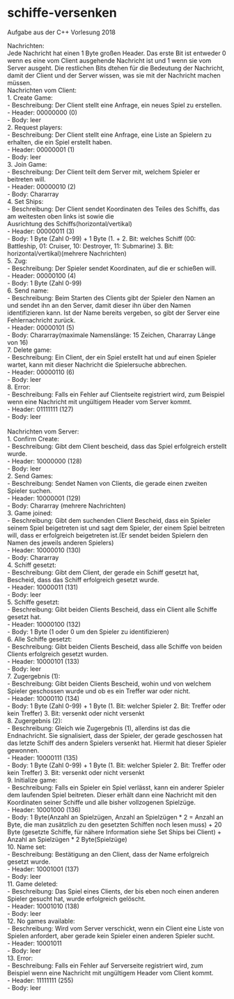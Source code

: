 # schiffe-versenken
Aufgabe aus der C++ Vorlesung 2018

Nachrichten:<br/>
Jede Nachricht hat einen 1 Byte großen Header. Das erste Bit ist entweder 0 wenn es eine vom Client ausgehende Nachricht ist
und 1 wenn sie vom Server ausgeht. Die restlichen Bits dtehen für die Bedeutung der Nachricht, damit der Client und der Server wissen,
was sie mit der Nachricht machen müssen.<br/>
Nachrichten vom Client:<br/>
    1. Create Game:<br/>
        - Beschreibung: Der Client stellt eine Anfrage, ein neues Spiel zu erstellen.<br/>
        - Header: 00000000 (0)<br/>
        - Body: leer<br/>
    2. Request players:<br/>
        - Beschreibung: Der Client stellt eine Anfrage, eine Liste an Spielern zu erhalten, die ein Spiel erstellt haben.<br/>
        - Header: 00000001 (1)<br/>
        - Body: leer<br/>
    3. Join Game:<br/>
        - Beschreibung: Der Client teilt dem Server mit, welchem Spieler er beitreten will.<br/>
        - Header: 00000010 (2)<br/>
        - Body: Chararray<br/>
    4. Set Ships:<br/>
        - Beschreibung: Der Client sendet Koordinaten des Teiles des Schiffs, das am weitesten oben links ist sowie die<br/>
          Ausrichtung des Schiffs(horizontal/vertikal)<br/>
        - Header: 00000011 (3)<br/>
        - Body: 1 Byte (Zahl 0-99) + 1 Byte (1. + 2. Bit: welches Schiff (00: Battleship, 01: Cruiser, 10: Destroyer, 11: Submarine)
                                             3. Bit: horizontal/vertikal)(mehrere Nachrichten)<br/>
    5. Zug:<br/>
        - Beschreibung: Der Spieler sendet Koordinaten, auf die er schießen will.<br/>
        - Header: 00000100 (4)<br/>
        - Body: 1 Byte (Zahl 0-99)<br/>
    6. Send name:<br/>
        - Beschreibung: Beim Starten des Clients gibt der Spieler den Namen an und sendet ihn an den Server, damit dieser ihn über den Namen identifizieren kann.
          Ist der Name bereits vergeben, so gibt der Server eine Fehlernachricht zurück.<br/>
        - Header: 00000101 (5)<br/>
        - Body: Chararray(maximale Namenslänge: 15 Zeichen, Chararray Länge von 16)<br/>
    7. Delete game:<br/>
        - Beschreibung: Ein Client, der ein Spiel erstellt hat und auf einen Spieler wartet, kann mit dieser Nachricht die Spielersuche abbrechen.<br/>
        - Header: 00000110 (6)<br/>
        - Body: leer<br/>
    8. Error:<br/>
        - Beschreibung: Falls ein Fehler auf Clientseite registriert wird, zum Beispiel wenn eine Nachricht mit ungültigem Header vom Server kommt.<br/>
        - Header: 01111111 (127)<br/>
        - Body: leer<br/>
<br/>
Nachrichten vom Server:<br/>
    1. Confirm Create:<br/>
        - Beschreibung: Gibt dem Client bescheid, dass das Spiel erfolgreich erstellt wurde.<br/>
        - Header: 10000000 (128)<br/>
        - Body: leer<br/>
    2. Send Games:<br/>
        - Beschreibung: Sendet Namen von Clients, die gerade einen zweiten Spieler suchen.<br/>
        - Header: 10000001 (129)<br/>
        - Body: Chararray (mehrere Nachrichten)<br/>
    3. Game joined:<br/>
        - Beschreibung: Gibt dem suchenden Client Bescheid, dass ein Spieler seinem Spiel beigetreten ist und sagt
          dem Spieler, der einem Spiel beitreten will, dass er erfolgreich beigetreten ist.(Er sendet beiden Spielern
          den Namen des jeweils anderen Spielers)<br/>
        - Header: 10000010 (130)<br/>
        - Body: Chararray<br/>
    4. Schiff gesetzt:<br/>
        - Beschreibung: Gibt dem Client, der gerade ein Schiff gesetzt hat, Bescheid, dass das Schiff erfolgreich gesetzt wurde.<br/>
        - Header: 10000011 (131)<br/>
        - Body: leer<br/>
    5. Schiffe gesetzt:<br/>
        - Beschreibung: Gibt beiden Clients Bescheid, dass ein Client alle Schiffe gesetzt hat.<br/>
        - Header: 10000100 (132)<br/>
        - Body: 1 Byte (1 oder 0 um den Spieler zu identifizieren)<br/>
    6.  Alle Schiffe gesetzt:<br/>
        - Beschreibung: Gibt beiden Clients Bescheid, dass alle Schiffe von beiden Clients erfolgreich gesetzt wurden.<br/>
        - Header: 10000101 (133)<br/>
        - Body: leer<br/>
    7. Zugergebnis (1):<br/>
        - Beschreibung: Gibt beiden Clients Bescheid, wohin und von welchem Spieler geschossen wurde und ob es ein Treffer war oder nicht.<br/>
        - Header: 10000110 (134)<br/>
        - Body: 1 Byte (Zahl 0-99) + 1 Byte (1. Bit: welcher Spieler
                                             2. Bit: Treffer oder kein Treffer)
                                             3. Bit: versenkt oder nicht versenkt<br/>
    8. Zugergebnis (2):<br/>
        - Beschreibung: Gleich wie Zugergebnis (1), allerdins ist das die Endnachricht. Sie signalisiert, dass der Spieler, der gerade
          geschossen hat das letzte Schiff des andern Spielers versenkt hat. Hiermit hat dieser Spieler gewonnen.<br/>
        - Header: 10000111 (135)<br/>
        - Body: 1 Byte (Zahl 0-99) + 1 Byte (1. Bit: welcher Spieler
                                             2. Bit: Treffer oder kein Treffer)
                                             3. Bit: versenkt oder nicht versenkt<br/>
    9. Initialize game:<br/>
        - Beschreibung: Falls ein Spieler ein Spiel verlässt, kann ein anderer Spieler dem laufenden Spiel beitreten. Dieser erhält dann eine Nachricht mit den Koordinaten seiner Schiffe
          und alle bisher vollzogenen Spielzüge.<br/>
        - Header: 10001000 (136)<br/>
        - Body: 1 Byte(Anzahl an Spielzügen, Anzahl an Spielzügen * 2 = Anzahl an Byte, die man zusätzlich zu den gesetzten Schiffen noch lesen muss) + 20 Byte (gesetzte Schiffe, für nähere Information
          siehe Set Ships bei Client) + Anzahl an Spielzügen * 2 Byte(Spielzüge)<br/>
    10. Name set:<br/>
        - Beschreibung: Bestätigung an den Client, dass der Name erfolgreich gesetzt wurde.<br/>
        - Header: 10001001 (137)<br/>
        - Body: leer<br/>
    11. Game deleted:<br/>
        - Beschreibung: Das Spiel eines Clients, der bis eben noch einen anderen Spieler gesucht hat, wurde erfolgreich gelöscht.<br/>
        - Header: 10001010 (138)<br/>
        - Body: leer<br/>
    12. No games available:<br/>
        - Beschreibung: Wird vom Server verschickt, wenn ein Client eine Liste von Spielen anfordert, aber gerade kein Spieler einen anderen Spieler sucht.<br/>
        - Header: 10001011<br/>
        - Body: leer<br/>
    13. Error:<br/>
        - Beschreibung: Falls ein Fehler auf Serverseite registriert wird, zum Beispiel wenn eine Nachricht mit ungültigem Header vom Client kommt.<br/>
        - Header: 11111111 (255)<br/>
        - Body: leer<br/>